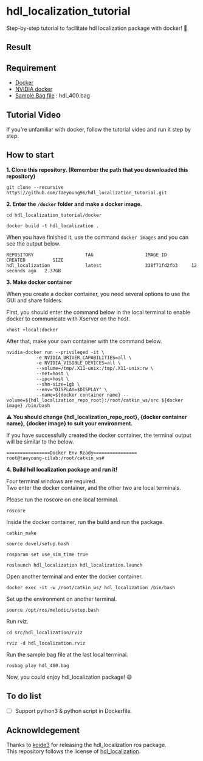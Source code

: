 # hdl_localization_tutorial

Step-by-step tutorial to facilitate hdl localization package with docker! :whale: 

## Result  


## Requirement  
- [Docker](https://www.docker.com/)  
- [NVIDIA docker](https://docs.nvidia.com/datacenter/cloud-native/container-toolkit/install-guide.html)
- [Sample Bag file](https://github.com/koide3/hdl_localization#example) : hdl_400.bag

## Tutorial Video  

If you're unfamiliar with docker, follow the tutorial video and run it step by step.  



## How to start  

**1. Clone this repository. (Remember the path that you downloaded this repository)** 
```
git clone --recursive https://github.com/Taeyoung96/hdl_localization_tutorial.git
```

**2. Enter the `/docker` folder and make a docker image.**  
```
cd hdl_localization_tutorial/docker
```
```
docker build -t hdl_localization .
```

When you have finished it, use the command `docker images` and you can see the output below.  
```
REPOSITORY                   TAG                   IMAGE ID         CREATED          SIZE
hdl_localization             latest                338f71fd2fb3     12 seconds ago   2.37GB
```

**3. Make docker container**  

When you create a docker container, you need several options to use the GUI and share folders.

First, you should enter the command below in the local terminal to enable docker to communicate with Xserver on the host.

```
xhost +local:docker
```

After that, make your own container with the command below.

```
nvidia-docker run --privileged -it \
           -e NVIDIA_DRIVER_CAPABILITIES=all \
           -e NVIDIA_VISIBLE_DEVICES=all \
           --volume=/tmp/.X11-unix:/tmp/.X11-unix:rw \
           --net=host \
           --ipc=host \
           --shm-size=1gb \
           --env="DISPLAY=$DISPLAY" \
           --name=${docker container name} --volume=${hdl_localization_repo_root}:/root/catkin_ws/src ${docker image} /bin/bash
```

**:warning: You should change {hdl_localization_repo_root}, {docker container name}, {docker image} to suit your environment.**

If you have successfully created the docker container, the terminal output will be similar to the below.  

```
================Docker Env Ready================
root@taeyoung-cilab:/root/catkin_ws#
```

**4. Build hdl localization package and run it!**  

Four terminal windows are required.  
Two enter the docker container, and the other two are local terminals.  

Please run the roscore on one local terminal.  
```
roscore
```

Inside the docker container, run the build and run the package.  
```
catkin_make
```
```
source devel/setup.bash
```
```
rosparam set use_sim_time true
```
```
roslaunch hdl_localization hdl_localization.launch
```

Open another terminal and enter the docker container.  
```
docker exec -it -w /root/catkin_ws/ hdl_localization /bin/bash
```
Set up the environment on another terminal.  
```
source /opt/ros/melodic/setup.bash
```
Run rviz.  
```
cd src/hdl_localization/rviz
```
```
rviz -d hdl_localization.rviz
```

Run the sample bag file at the last local terminal.  
```
rosbag play hdl_400.bag  
```

Now, you could enjoy hdl_localization package! :smile:


## To do list 
- [ ] Support python3 & python script in Dockerfile.  

## Acknowldegement

Thanks to [koide3](https://github.com/koide3) for releasing the hdl_localization ros package.  
This repository follows the license of [hdl_localization](https://github.com/koide3/hdl_localization).  
